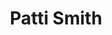 ---
title: "Patti Smith"
summary: "American rock musician, born on December 30, 1946 in Chicago, Illinois, USA. Inducted into Rock And Roll Hall of Fame in 2007 . Sister of . Married to from 1980 until his death 1994. Mother of , . Previously worked in a toy factory."
image: "patti-smith.jpg"
---